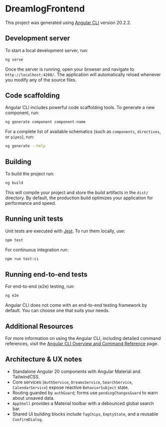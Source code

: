 # DreamlogFrontend

This project was generated using [Angular CLI](https://github.com/angular/angular-cli) version 20.2.2.

## Development server

To start a local development server, run:

```bash
ng serve
```

Once the server is running, open your browser and navigate to `http://localhost:4200/`. The application will automatically reload whenever you modify any of the source files.

## Code scaffolding

Angular CLI includes powerful code scaffolding tools. To generate a new component, run:

```bash
ng generate component component-name
```

For a complete list of available schematics (such as `components`, `directives`, or `pipes`), run:

```bash
ng generate --help
```

## Building

To build the project run:

```bash
ng build
```

This will compile your project and store the build artifacts in the `dist/` directory. By default, the production build optimizes your application for performance and speed.

## Running unit tests

Unit tests are executed with [Jest](https://jestjs.io/). To run them locally, use:

```bash
npm test
```

For continuous integration run:

```bash
npm run test:ci
```

## Running end-to-end tests

For end-to-end (e2e) testing, run:

```bash
ng e2e
```

Angular CLI does not come with an end-to-end testing framework by default. You can choose one that suits your needs.

## Additional Resources

For more information on using the Angular CLI, including detailed command references, visit the [Angular CLI Overview and Command Reference](https://angular.dev/tools/cli) page.

## Architecture & UX notes

- Standalone Angular 20 components with Angular Material and TailwindCSS.
- Core services (`AuthService`, `DreamsService`, `SearchService`, `CalendarService`) expose reactive `BehaviorSubject` state.
- Routing guarded by `authGuard`; forms use `pendingChangesGuard` to warn about unsaved data.
- `AppShell` provides a Material toolbar with a debounced global search bar.
- Shared UI building blocks include `TagChips`, `EmptyState`, and a reusable `ConfirmDialog`.
